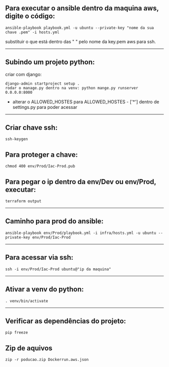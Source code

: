 ## Para executar o ansible dentro da maquina aws, digite o código:
```
ansible-playbook playbook.yml -u ubuntu --private-key "nome da sua chave .pem" -i hosts.yml
```
substituir o que está dentro das " " pelo nome da key.pem aws para ssh.
___

## Subindo um projeto python:
criar com django: 
```
django-admin startproject setup .
rodar o manage.py dentro na venv: python mange.py runserver 0.0.0.0:8000
```

* alterar o ALLOWED_HOSTES para ALLOWED_HOSTES - ['*'] dentro de settings.py para poder acessar 
___

## Criar chave ssh:
```
ssh-keygen
```

## Para proteger a chave:
```
chmod 400 env/Prod/Iac-Prod.pub
```

## Para pegar o ip dentro da env/Dev ou env/Prod, executar: 
```
terraform output
```
___
## Caminho para prod do ansible:
```
ansible-playbook env/Prod/playbook.yml -i infra/hosts.yml -u ubuntu --private-key env/Prod/Iac-Prod
```
___
## Para acessar via ssh:
```
ssh -i env/Prod/Iac-Prod ubuntu@"ip da maquina"
```
___

## Ativar a venv do python:
```
. venv/bin/activate
```
___

## Verificar as dependências do projeto:
```
pip freeze
```

## Zip de aquivos
```
zip -r poducao.zip Dockerrun.aws.json
```